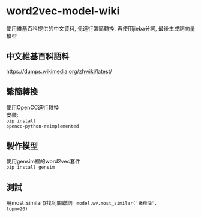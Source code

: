 # word2vec-model-wiki
使用維基百科提供的中文資料, 先進行繁簡轉換, 再使用jieba分詞, 最後生成詞向量模型<br>
## 中文維基百科語料
https://dumps.wikimedia.org/zhwiki/latest/
## 繁簡轉換
使用OpenCC進行轉換<br>
安裝:<br>
<code>pip install opencc-python-reimplemented</code>
## 製作模型
使用gensim裡的word2vec套件<br>
<code>pip install gensim</code>
## 測試
用most_similar()找到關聯詞
<code>
  model.wv.most_similar('橄欖油', topn=20)
</code>
